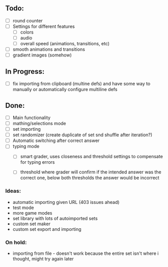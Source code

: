 ## Todo: 
 - [ ] round counter
 - [ ] Settings for different features
   - [ ] colors
   - [ ] audio
   - [ ] overall speed (animations, transitions, etc)
 - [ ] smooth animations and transitions
 - [ ] gradient images (somehow)

## In Progress:
 - [ ] fix importing from clipboard (multine defs) and have some way to manually or automatically configure multiline defs

## Done:
 - [ ] Main functionality
 - [ ] mathing/selections mode
 - [ ] set importing
 - [ ] set randomizer (create duplicate of set snd shuffle after iteration?)
 - [ ] Automatic switching after correct answer
 - [ ] typing mode
   - [ ] smart grader, uses closeness and threshold settings to compensate for typing errors
   - [ ] threshold where grader will confirm if the intended answer was the correct one, below both thresholds the answer would be incorrect


### Ideas:
 - automatic importing given URL (403 issues ahead)
 - test mode
 - more game modes
 - set library with lots of autoimported sets
 - custom set maker
 - custom set export and importing

### On hold:
 - importing from file - doesn't work because the entire set isn't where i thought, might try again later
